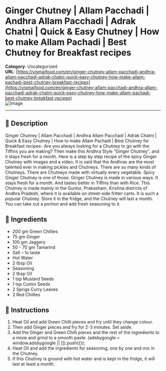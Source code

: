 # Ginger Chutney | Allam Pacchadi | Andhra Allam Pacchadi | Adrak Chatni | Quick & Easy Chutney | How to make Allam Pachadi | Best Chutney for Breakfast recipes

**Category**: Uncategorized  
**URL**: [https://vismaifood.com/en/ginger-chutney-allam-pacchadi-andhra-allam-pacchadi-adrak-chatni-quick-easy-chutney-how-make-allam-pachadi-best-chutney-breakfast-recipes](https://vismaifood.com/en/ginger-chutney-allam-pacchadi-andhra-allam-pacchadi-adrak-chatni-quick-easy-chutney-how-make-allam-pachadi-best-chutney-breakfast-recipes)  
![Image](https://vismaifood.com/storage/app/uploads/public/8be/373/406/thumb__1200_0_0_0_auto.jpg)

---

## 📝 Description
Ginger Chutney | Allam Pacchadi | Andhra Allam Pacchadi | Adrak Chatni | Quick & Easy Chutney | How to make Allam Pachadi | Best Chutney for Breakfast recipes- Are you always looking for a Chutney to go with the Tiffins you are making? Then make this Andhra Style “Ginger Chutney”, and it stays fresh for a month. Here is a step by step recipe of the spicy Ginger Chutney with images and a video. It is said that the Andhras are the most talented ever in making pickles and Chutneys. There are so many kinds of Chutneys. There are Chutneys made with virtually every vegetable. Spicy Ginger Chutney is one of those. Ginger Chutney is made in various ways. It stays fresh for a month. And tastes better in Tiffins than with Rice. This Chutney is made mainly in the Guntur, Prakasham, Krishna districts of Andhra Pradesh, where it is available on street-side fritter carts. It is such a popular Chutney. Store it in the fridge, and the Chutney will last a month. You can take out a portion and add fresh seasoning to it.



## 🧂 Ingredients
- 200 gm Green Chillies
- 75 gm Ginger
- 100 gm Jaggery
- 50 - 70 gm Tamarind
- Salt – to taste
- Hot Water
- 2 tbsp Oil
- Seasoning
- 2 tbsp Oil
- 1 tsp Mustard Seeds
- 1 tsp Cumin Seeds
- 2 Sprigs Curry Leaves
- 2 Red Chillies

## 🍳 Instructions
1. Heat Oil and add Green Chilli pieces and fry until they change colour.
2. Then add Ginger pieces and fry for 2-3 minutes. Set aside.
3. Add the Ginger and Green Chilli pieces and the rest of the ingredients to a mixie and grind to a smooth paste. (adsbygoogle = window.adsbygoogle || []).push({});
4. Heat Oil and add the ingredients for seasoning, one by one and mix in the Chutney.
5. If this Chutney is ground with hot water and is kept in the fridge, it will last at least a month.


